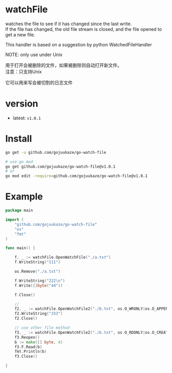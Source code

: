# watchFile
watches the file to see if it has changed since the last write.  
If the file has changed, the old file stream is closed, and the file opened to get a new file.  

This handler is based on a suggestion by python WatchedFileHandler  

NOTE: only use under Unix

用于打开会被删除的文件，如果被删除则自动打开新文件。  
注意：只支持Unix

它可以用来写会被切割的日志文件

# version

- latest: `v1.0.1`

# Install

```bash
go get -u github.com/gojuukaze/go-watch-file

# use go mod
go get github.com/gojuukaze/go-watch-file@v1.0.1
# or
go mod edit -require=github.com/gojuukaze/go-watch-file@v1.0.1

```



# Example
```go
package main

import (
	"github.com/gojuukaze/go-watch-file"
	"os"
	"fmt"
)

func main() {

	f, _ := watchFile.OpenWatchFile("./a.txt")
	f.WriteString("111")

	os.Remove("./a.txt")

	f.WriteString("222\n")
	f.Write([]byte("44"))

	f.Close()

	//
	f2, _ := watchFile.OpenWatchFile2("./b.txt", os.O_WRONLY|os.O_APPEND|os.O_CREATE, 0666)
	f2.WriteString("333")
	f2.Close()

	// use other file method
	f3, _ := watchFile.OpenWatchFile2("./b.txt", os.O_RDONLY|os.O_CREATE, 0666)
	f3.Reopen()
	b := make([] byte, 4)
	f3.F.Read(b)
	fmt.Println(b)
	f3.Close()

}

```
